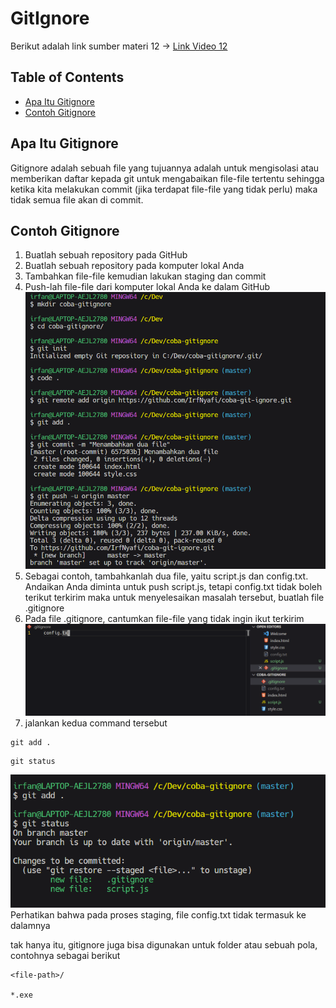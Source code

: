 # GitIgnore

Berikut adalah link sumber materi 12 ->
[Link Video 12](https://www.youtube.com/watch?v=LK3kX4n-vLM&list=PLFIM0718LjIVknj6sgsSceMqlq242-jNf&index=12)

## Table of Contents
  - [Apa Itu Gitignore](#apa-itu-gitignore)
  - [Contoh Gitignore](#contoh-gitignore)

## Apa Itu Gitignore
Gitignore adalah sebuah file yang tujuannya adalah untuk mengisolasi atau memberikan daftar kepada git untuk mengabaikan file-file tertentu sehingga ketika kita melakukan commit (jika terdapat file-file yang tidak perlu) maka tidak semua file akan di commit.

## Contoh Gitignore
1. Buatlah sebuah repository pada GitHub
2. Buatlah sebuah repository pada komputer lokal Anda
3. Tambahkan file-file kemudian lakukan staging dan commit
4. Push-lah file-file dari komputer lokal Anda ke dalam GitHub
![Membuat Repo](./img/make-repo-and-push.png)
5. Sebagai contoh, tambahkanlah dua file, yaitu script.js dan config.txt. Andaikan Anda diminta untuk push script.js, tetapi config.txt tidak boleh terikut terkirim maka untuk menyelesaikan masalah tersebut, buatlah file .gitignore
6. Pada file .gitignore, cantumkan file-file yang tidak ingin ikut terkirim
![Membuat .gitignore](./img/contoh-file-gitignore.png)
7. jalankan kedua command tersebut
```
git add .
```

```
git status
```
![Mencoba gitignore](./img/mencoba-gitignore.png)
Perhatikan bahwa pada proses staging, file config.txt tidak termasuk ke dalamnya

tak hanya itu, gitignore juga bisa digunakan untuk folder atau sebuah pola, contohnya sebagai berikut
```
<file-path>/

*.exe
```